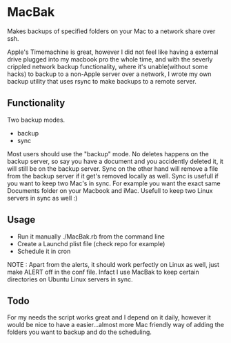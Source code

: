 MacBak
======

Makes backups of specified folders on your Mac to a network share over
ssh.

Apple's Timemachine is great, however I did not feel like having a
external drive plugged into my macbook pro the whole time, and with the
severly crippled network backup functionality, where it's unable(without
some hacks) to backup to a non-Apple server over a network, I wrote my
own backup utility that uses rsync to make backups to a remote server.

Functionality
-------------

Two backup modes.

* backup
* sync

Most users should use the "backup" mode. No deletes happens on the backup
server, so say you have a document and you accidently deleted it, it will still
be on the backup server. Sync on the other hand will remove a file from the backup
server if it get's removed locally as well. Sync is usefull if you want to 
keep two Mac's in sync. For example you want the exact same Documents folder
on your Macbook and iMac. Usefull to keep two Linux servers in sync as well :)

Usage
-----

* Run it manually ./MacBak.rb from the command line
* Create a Launchd plist file (check repo for example)
* Schedule it in cron

NOTE : Apart from the alerts, it should work perfectly on Linux as well,
just make ALERT off in the conf file. Infact I use MacBak to keep certain
directories on Ubuntu Linux servers in sync.

Todo
----

For my needs the script works great and I depend on it daily, however
it would be nice to have a easier...almost more Mac friendly way of
adding the folders you want to backup and do the scheduling.
